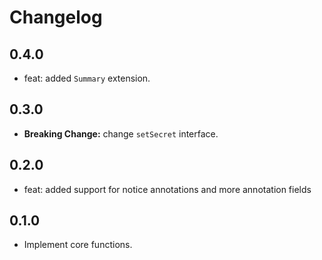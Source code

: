 # Changelog

## 0.4.0

* feat: added `Summary` extension.

## 0.3.0

* **Breaking Change:** change `setSecret` interface.

## 0.2.0

* feat: added support for notice annotations and more annotation fields

## 0.1.0

* Implement core functions.
